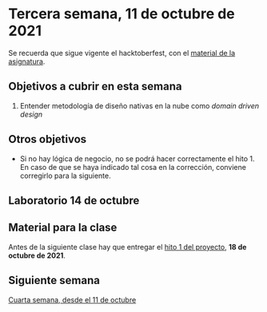 # Tercera semana, 11 de octubre de 2021

Se recuerda que sigue vigente el hacktoberfest, con el [material de la
asignatura](https://github.com/JJ/CC).

## Objetivos a cubrir en esta semana

1. Entender metodología de diseño nativas en la nube como *domain driven design*


## Otros objetivos

* Si no hay lógica de negocio, no se podrá hacer correctamente el hito 1. En
  caso de que se haya indicado tal cosa en la corrección, conviene corregirlo
  para la siguiente.

## Laboratorio 14 de octubre


## Material para la clase

Antes de la siguiente clase hay que entregar el [hito 1 del
proyecto](http://jj.github.io/CC/documentos/proyecto/1.Infraestructura), **18 de
octubre de 2021**.

## Siguiente semana

[Cuarta semana, desde el 11 de octubre ](04-semana.md)
